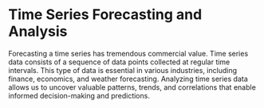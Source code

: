 # Time Series Forecasting and Analysis
Forecasting a time series has tremendous commercial value. 
Time series data consists of a sequence of data points collected at regular time intervals. This type of data is essential in various industries, including finance, economics, and weather forecasting. 
Analyzing time series data allows us to uncover valuable patterns, trends, and correlations that enable informed decision-making and predictions.
